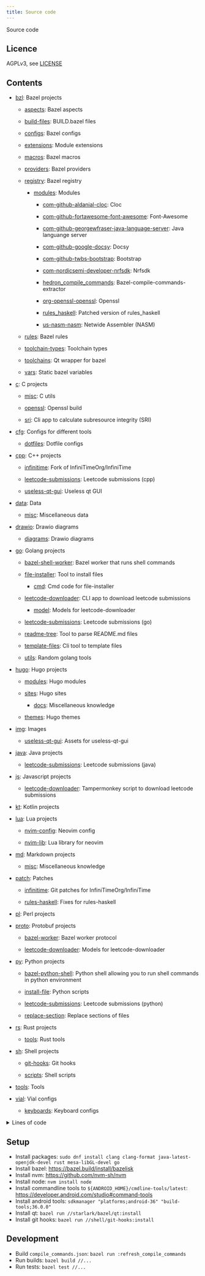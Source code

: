 ```yaml
---
title: Source code
---
```


Source code

## Licence

AGPLv3, see [LICENSE](./LICENSE.txt)

## Contents

<!-- README_CONTENTS START -->

- [bzl](./bzl): Bazel projects

  - [aspects](./bzl/aspects): Bazel aspects

  - [build-files](./bzl/build-files): BUILD.bazel files

  - [configs](./bzl/configs): Bazel configs

  - [extensions](./bzl/extensions): Module extensions

  - [macros](./bzl/macros): Bazel macros

  - [providers](./bzl/providers): Bazel providers

  - [registry](./bzl/registry): Bazel registry

    - [modules](./bzl/registry/modules): Modules

      - [com-github-aldanial-cloc](./bzl/registry/modules/com-github-aldanial-cloc): Cloc

      - [com-github-fortawesome-font-awesome](./bzl/registry/modules/com-github-fortawesome-font-awesome): Font-Awesome

      - [com-github-georgewfraser-java-language-server](./bzl/registry/modules/com-github-georgewfraser-java-language-server): Java languange server

      - [com-github-google-docsy](./bzl/registry/modules/com-github-google-docsy): Docsy

      - [com-github-twbs-bootstrap](./bzl/registry/modules/com-github-twbs-bootstrap): Bootstrap

      - [com-nordicsemi-developer-nrfsdk](./bzl/registry/modules/com-nordicsemi-developer-nrfsdk): Nrfsdk

      - [hedron_compile_commands](./bzl/registry/modules/hedron_compile_commands): Bazel-compile-commands-extractor

      - [org-openssl-openssl](./bzl/registry/modules/org-openssl-openssl): Openssl

      - [rules_haskell](./bzl/registry/modules/rules_haskell): Patched version of rules_haskell

      - [us-nasm-nasm](./bzl/registry/modules/us-nasm-nasm): Netwide Assembler (NASM)

  - [rules](./bzl/rules): Bazel rules

  - [toolchain-types](./bzl/toolchain-types): Toolchain types

  - [toolchains](./bzl/toolchains): Qt wrapper for bazel

  - [vars](./bzl/vars): Static bazel variables

- [c](./c): C projects

  - [misc](./c/misc): C utils

  - [openssl](./c/openssl): Openssl build

  - [sri](./c/sri): Cli app to calculate subresource integrity (SRI)

- [cfg](./cfg): Configs for different tools

  - [dotfiles](./cfg/dotfiles): Dotfile configs

- [cpp](./cpp): C&#43;&#43; projects

  - [infinitime](./cpp/infinitime): Fork of InfiniTimeOrg/InfiniTime

  - [leetcode-submissions](./cpp/leetcode-submissions): Leetcode submissions (cpp)

  - [useless-qt-gui](./cpp/useless-qt-gui): Useless qt GUI

- [data](./data): Data

  - [misc](./data/misc): Miscellaneous data

- [drawio](./drawio): Drawio diagrams

  - [diagrams](./drawio/diagrams): Drawio diagrams

- [go](./go): Golang projects

  - [bazel-shell-worker](./go/bazel-shell-worker): Bazel worker that runs shell commands

  - [file-installer](./go/file-installer): Tool to install files

    - [cmd](./go/file-installer/cmd): Cmd code for file-installer

  - [leetcode-downloader](./go/leetcode-downloader): CLI app to download leetcode submissions

    - [model](./go/leetcode-downloader/model): Models for leetcode-downloader

  - [leetcode-submissions](./go/leetcode-submissions): Leetcode submissions (go)

  - [readme-tree](./go/readme-tree): Tool to parse README.md files

  - [template-files](./go/template-files): Cli tool to template files

  - [utils](./go/utils): Random golang tools

- [hugo](./hugo): Hugo projects

  - [modules](./hugo/modules): Hugo modules

  - [sites](./hugo/sites): Hugo sites

    - [docs](./hugo/sites/docs): Miscellaneous knowledge

  - [themes](./hugo/themes): Hugo themes

- [img](./img): Images

  - [useless-qt-gui](./img/useless-qt-gui): Assets for useless-qt-gui

- [java](./java): Java projects

  - [leetcode-submissions](./java/leetcode-submissions): Leetcode submissions (java)

- [js](./js): Javascript projects

  - [leetcode-downloader](./js/leetcode-downloader): Tampermonkey script to download leetcode submissions

- [kt](./kt): Kotlin projects

- [lua](./lua): Lua projects

  - [nvim-config](./lua/nvim-config): Neovim config

  - [nvim-lib](./lua/nvim-lib): Lua library for neovim

- [md](./md): Markdown projects

  - [misc](./md/misc): Miscellaneous knowledge

- [patch](./patch): Patches

  - [infinitime](./patch/infinitime): Git patches for InfiniTimeOrg/InfiniTime

  - [rules-haskell](./patch/rules-haskell): Fixes for rules-haskell

- [pl](./pl): Perl projects

- [proto](./proto): Protobuf projects

  - [bazel-worker](./proto/bazel-worker): Bazel worker protocol

  - [leetcode-downloader](./proto/leetcode-downloader): Models for leetcode-downloader

- [py](./py): Python projects

  - [bazel-python-shell](./py/bazel-python-shell): Python shell allowing you to run shell commands in python environment

  - [install-file](./py/install-file): Python scripts

  - [leetcode-submissions](./py/leetcode-submissions): Leetcode submissions (python)

  - [replace-section](./py/replace-section): Replace sections of files

- [rs](./rs): Rust projects

  - [tools](./rs/tools): Rust tools

- [sh](./sh): Shell projects

  - [git-hooks](./sh/git-hooks): Git hooks

  - [scripts](./sh/scripts): Shell scripts

- [tools](./tools): Tools

- [vial](./vial): Vial configs

  - [keyboards](./vial/keyboards): Keyboard configs
  <!-- README_CONTENTS END -->

<details>
  <summary>Lines of code</summary>
<!-- CLOC START -->

| Language         |    files |    blank |  comment |     code |
| :--------------- | -------: | -------: | -------: | -------: |
| JSON             |      966 |        2 |        0 |    25853 |
| Python           |      571 |     2092 |     1159 |     8513 |
| TOML             |        7 |      358 |        2 |     7032 |
| Go               |      231 |      718 |      617 |     6539 |
| Starlark         |      116 |      530 |      663 |     3735 |
| C++              |       87 |      138 |      199 |     2219 |
| Text             |        5 |      117 |        0 |     1766 |
| Lua              |        8 |       60 |       90 |      987 |
| Markdown         |       90 |      170 |        5 |      562 |
| YAML             |        4 |       80 |        0 |      531 |
| Bourne Shell     |       19 |       85 |      103 |      518 |
| C                |        7 |       52 |       91 |      407 |
| diff             |        4 |        7 |       51 |      319 |
| Java             |       11 |       37 |       15 |      250 |
| C/C++ Header     |        7 |       14 |        9 |      111 |
| JavaScript       |        1 |        7 |       10 |       78 |
| Protocol Buffers |        2 |       21 |       64 |       74 |
| XML (Qt/GTK)     |        1 |        0 |        0 |       31 |
| ProGuard         |        1 |        9 |        8 |       25 |
| INI              |        1 |        2 |        0 |        9 |
| HCL              |        1 |        1 |        5 |        8 |
| Snakemake        |        1 |        2 |        6 |        4 |
| Rust             |        1 |        0 |        0 |        3 |
| --------         | -------- | -------- | -------- | -------- |
| SUM:             |     2142 |     4502 |     3097 |    59574 |

<!-- CLOC END -->

</details>

## Setup

- Install packages: `sudo dnf install clang clang-format java-latest-openjdk-devel rust mesa-libGL-devel go`
- Install bazel: https://bazel.build/install/bazelisk
- Install nvm: https://github.com/nvm-sh/nvm
- Install node: `nvm install node`
- Install commandline tools to `${ANDROID_HOME}/cmdline-tools/latest`: https://developer.android.com/studio#command-tools
- Install android tools: `sdkmanager "platforms;android-36" "build-tools;36.0.0"`
- Install qt: `bazel run //starlark/bazel/qt:install`
- Install git hooks: `bazel run //shell/git-hooks:install`

## Development

- Build `compile_commands.json`: `bazel run :refresh_compile_commands`
- Run builds: `bazel build //...`
- Run tests: `bazel test //...`
